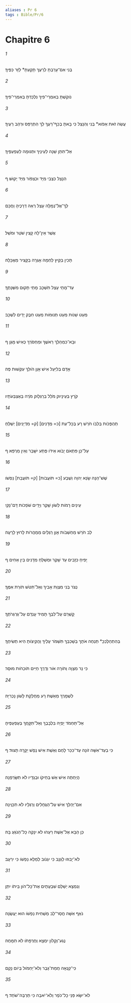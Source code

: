 ```yaml
---
aliases : Pr 6
tags : Bible/Pr/6
---
```


# Chapitre 6

###### 1
בְּנִי אִם־עָרַבְתָּ לְרֵעֶךָ תָּקַעְתָּ* לַזָּר כַּפֶּיךָ׃
###### 2
נֹוקַשְׁתָּ בְאִמְרֵי־פִיךָ נִלְכַּדְתָּ בְּאִמְרֵי־פִיךָ׃
###### 3
עֲשֵׂה זֹאת אֵפֹוא* בְּנִי וְהִנָּצֵל כִּי בָאתָ בְכַף־רֵעֶךָ לֵךְ הִתְרַפֵּס וּרְהַב רֵעֶיךָ׃
###### 4
אַל־תִּתֵּן שֵׁנָה לְעֵינֶיךָ וּתְנוּמָה לְעַפְעַפֶּיךָ׃
###### 5
הִנָּצֵל כִּצְבִי מִיָּד וּכְצִפֹּור מִיַּד יָקוּשׁ׃ ף
###### 6
לֵךְ־אֶל־נְמָלָה עָצֵל רְאֵה דְרָכֶיהָ וַחֲכָם׃
###### 7
אֲשֶׁר אֵין־לָהּ קָצִין שֹׁטֵר וּמֹשֵׁל׃
###### 8
תָּכִין בַּקַּיִץ לַחְמָהּ אָגְרָה בַקָּצִיר מַאֲכָלָהּ׃
###### 9
עַד־מָתַי עָצֵל תִּשְׁכָּב מָתַי תָּקוּם מִשְּׁנָתֶךָ׃
###### 10
מְעַט שֵׁנֹות מְעַט תְּנוּמֹות מְעַט חִבֻּק יָדַיִם לִשְׁכָּב׃
###### 11
וּבָא־כִמְהַלֵּךְ רֵאשֶׁךָ וּמַחְסֹרְךָ כְּאִישׁ מָגֵן׃ ף
###### 12
אָדָם בְּלִיַּעַל אִישׁ אָוֶן הֹולֵךְ עִקְּשׁוּת פֶּה׃
###### 13
קֹרֵץ בְּעֵינָיוק מֹלֵל בְּרַגְלָוק מֹרֶה בְּאֶצְבְּעֹתָיו׃
###### 14
תַּהְפֻּכֹות בְּלִבֹּו חֹרֵשׁ רָע בְּכָל־עֵת [כ= מְדָנִים] [ק= מִדְיָנִים] יְשַׁלֵּחַ׃
###### 15
עַל־כֵּן פִּתְאֹם יָבֹוא אֵידֹו פֶּתַע יִשָּׁבֵר וְאֵין מַרְפֵּא׃ ף
###### 16
שֶׁשׁ־הֵנָּה שָׂנֵא יְהוָה וְשֶׁבַע [כ= תֹּועֲבֹות] [ק= תֹּועֲבַת] נַפְשֹׁו׃
###### 17
עֵינַיִם רָמֹות לְשֹׁון שָׁקֶר וְיָדַיִם שֹׁפְכֹות דָּם־נָקִי׃
###### 18
לֵב חֹרֵשׁ מַחְשְׁבֹות אָוֶן רַגְלַיִם מְמַהֲרֹות לָרוּץ לָרָעָה׃
###### 19
יָפִיחַ כְּזָבִים עֵד שָׁקֶר וּמְשַׁלֵּחַ מְדָנִים בֵּין אַחִים׃ ף
###### 20
נְצֹר בְּנִי מִצְוַת אָבִיךָ וְאַל־תִּטֹּשׁ תֹּורַת אִמֶּךָ׃
###### 21
קָשְׁרֵם עַל־לִבְּךָ תָמִיד עָנְדֵם עַל־גַּרְגְּרֹתֶךָ׃
###### 22
בְּהִתְהַלֶּכְכָ* תַּנְחֶה אֹתָךְ בְּשָׁכְבְּךָ תִּשְׁמֹר עָלֶיךָ וַהֲקִיצֹותָ הִיא תְשִׂיחֶךָ׃
###### 23
כִּי נֵר מִצְוָה וְתֹורָה אֹור וְדֶרֶךְ חַיִּים תֹּוכְחֹות מוּסָר׃
###### 24
לִשְׁמָרְךָ מֵאֵשֶׁת רָע מֵחֶלְקַת לָשֹׁון נָכְרִיָּה׃
###### 25
אַל־תַּחְמֹד יָפְיָהּ בִּלְבָבֶךָ וְאַל־תִּקָּחֲךָ בְּעַפְעַפֶּיהָ׃
###### 26
כִּי בְעַד־אִשָּׁה זֹונָה עַד־כִּכַּר לָחֶם וְאֵשֶׁת אִישׁ נֶפֶשׁ יְקָרָה תָצוּד׃ ף
###### 27
הֲיַחְתֶּה אִישׁ אֵשׁ בְּחֵיקֹו וּבְגָדָיו לֹא תִשָּׂרַפְנָה׃
###### 28
אִם־יְהַלֵּךְ אִישׁ עַל־הַגֶּחָלִים וְרַגְלָיו לֹא תִכָּוֶינָה׃
###### 29
כֵּן הַבָּא אֶל־אֵשֶׁת רֵעֵהוּ לֹא יִנָּקֶה כָּל־הַנֹּגֵעַ בָּהּ׃
###### 30
לֹא־יָבוּזוּ לַגַּנָּב כִּי יִגְנֹוב לְמַלֵּא נַפְשֹׁו כִּי יִרְעָב׃
###### 31
וְנִמְצָא יְשַׁלֵּם שִׁבְעָתָיִם אֶת־כָּל־הֹון בֵּיתֹו יִתֵּן׃
###### 32
נֹאֵף אִשָּׁה חֲסַר־לֵב מַשְׁחִית נַפְשֹׁו הוּא יַעֲשֶׂנָּה׃
###### 33
נֶגַע־וְקָלֹון יִמְצָא וְחֶרְפָּתֹו לֹא תִמָּחֶה׃
###### 34
כִּי־קִנְאָה חֲמַת־גָּבֶר וְלֹא־יַחְמֹול בְּיֹום נָקָם׃
###### 35
לֹא־יִשָּׂא פְּנֵי כָל־כֹּפֶר וְלֹא־יֹאבֶה כִּי תַרְבֶּה־שֹׁחַד׃ ף
